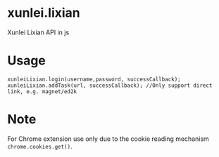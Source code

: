 xunlei.lixian
=============

Xunlei Lixian API in js


Usage
=====

    xunleiLixian.login(username,password, successCallback);
    xunleiLixian.addTask(url, successCallback); //Only support direct link, e.g. magnet/ed2k


Note
=====

For Chrome extension use only 
due to the cookie reading mechanism `chrome.cookies.get()`.

